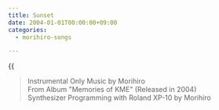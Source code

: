 ```yaml
---
title: Sunset
date: 2004-01-01T00:00:00+09:00
categories:
  - morihiro-songs

---
```

{{<audio sunset>}}

> Instrumental Only
> Music by Morihiro  
> From Album "Memories of KME" (Released in 2004)  
> Synthesizer Programming with Roland XP-10 by Morihiro  
